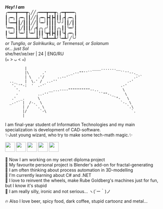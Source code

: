 ***Hey! I am*** <br />
╭━━━┳━━━┳╮╱╱╭━━━┳━━┳╮╭━┳━━━╮<br />
┃╭━╮┃╭━╮┃┃╱╱┃╭━╮┣┫┣┫┃┃╭┫╭━╮┃<br />
┃╰━━┫┃╱┃┃┃╱╱┃╰━╯┃┃┃┃╰╯╯┃┃╱┃┃<br />
╰━━╮┃┃╱┃┃┃╱╭┫╭╮╭╯┃┃┃╭╮┃┃╰━╯┃<br />
┃╰━╯┃╰━╯┃╰━╯┃┃┃╰┳┫┣┫┃┃╰┫╭━╮┃<br />
╰━━━┻━━━┻━━━┻╯╰━┻━━┻╯╰━┻╯╱╰╯<br />
*or Tunglio, or Solrikuriku, or Termensol, or Solanum*<br />
*or... just Sol*<br />
she/her/xe/xer | 24 | ENG/RU <br />
(๑ > ᴗ < ๑)

             |                              ____.......__            
             |\      .'           _.--""''``             ``''--._    
             | \   .'/      ..--'`                             .-'`  
      .._    |  \.' /  ..-''                                .-'      
       '.`'"-:  '  .-'`                                  .-'        
         '.             __...----""""""""""--..           \          
         -         ..-''                       ``""-._     \         
       .'  _.      \                                  `"-   \       
      _.-'` |  /-.  \                                    `-. \       
            | /   `. \                                      `.\      
            |/      `-\                                       `.     
            |                                                        

I am final-year student of Information Technologies and my main specialization is development of CAD-software.<br />
✨Just young wizard, who try to make some tech-math magic.✨

<img height="32" width="32" src="https://cdn.simpleicons.org/dotnet/white" /> <img height="32" width="32" src="https://cdn.simpleicons.org/csharp/white" /> <img height="32" width="32" src="https://cdn.simpleicons.org/python/white" /> <img height="32" width="32" src="https://cdn.simpleicons.org/mysql/white" /> <img height="32" width="32" src="https://cdn.simpleicons.org/blender/white" />

💾 Now I am working on my secret diploma project <br />
🔆 My favourite personal project is Blender's add-on for fractal-generating <br />
🧊 I am often thinking about process automation in 3D-modelling <br />
🧬 I'm currently learning about C# and .NET <br />
🧩 I love to reinvent the wheels, make Rube Goldberg's machines just for fun, but I know it's stupid <br />
🔮 I am really silly, ironic and not serious... ヽ(´ー｀)ノ <br />

🔥 Also I love beer, spicy food, dark coffee, stupid cartoonz and metal...
